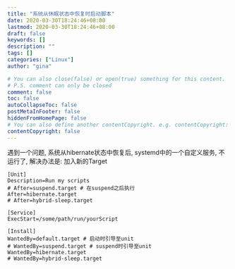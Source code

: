 ```yaml
---
title: "系统从休眠状态中恢复时启动脚本"
date: 2020-03-30T18:24:46+08:00
lastmod: 2020-03-30T18:24:46+08:00
draft: false
keywords: []
description: ""
tags: []
categories: ["Linux"]
author: "gina"

# You can also close(false) or open(true) something for this content.
# P.S. comment can only be closed
comment: false
toc: false
autoCollapseToc: false
postMetaInFooter: false
hiddenFromHomePage: false
# You can also define another contentCopyright. e.g. contentCopyright: "This is another copyright."
contentCopyright: false
---
```

<!--more-->

遇到一个问题, 系统从hibernate状态中恢复后, systemd中的一个自定义服务, 不运行了, 解决办法是: 加入新的Target

```ASCII
[Unit]
Description=Run my scripts
# After=suspend.target # 在suspend之后执行
After=hibernate.target
# After=hybrid-sleep.target

[Service]
ExecStart=/some/path/run/yourScript

[Install]
WantedBy=default.target # 启动时引导至unit
# WantedBy=suspend.target # suspend时引导至unit
WantedBy=hibernate.target
# WantedBy=hybrid-sleep.target
```

